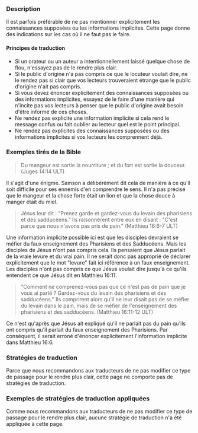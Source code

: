 ### Description

Il est parfois préférable de ne pas mentionner explicitement les connaissances supposées ou les informations implicites. Cette page donne des indications sur les cas où il ne faut pas le faire.

#### Principes de traduction

* Si un orateur ou un auteur a intentionnellement laissé quelque chose de flou, n'essayez pas de le rendre plus clair.
* Si le public d'origine n'a pas compris ce que le locuteur voulait dire, ne le rendez pas si clair que vos lecteurs trouveraient étrange que le public d'origine n'ait pas compris.
* Si vous devez énoncer explicitement des connaissances supposées ou des informations implicites, essayez de le faire d'une manière qui n'incite pas vos lecteurs à penser que le public d'origine avait besoin d'être informé de ces choses.
* Ne rendez pas explicite une information implicite si cela rend le message confus ou fait oublier au lecteur quel est le point principal.
* Ne rendez pas explicites des connaissances supposées ou des informations implicites si vos lecteurs les comprennent déjà.

### Exemples tirés de la Bible

> Du mangeur est sortie la nourriture ;
> et du fort est sortie la douceur. (Juges 14:14 ULT)

Il s'agit d'une énigme. Samson a délibérément dit cela de manière à ce qu'il soit difficile pour ses ennemis d'en comprendre le sens. Il n'a pas précisé que le mangeur et la chose forte était un lion et que la chose douce à manger était du miel.

> Jésus leur dit : "Prenez garde et gardez-vous du levain des pharisiens et des sadducéens." Ils raisonnèrent entre eux en disant : "C'est parce que nous n'avons pas pris de pain." (Matthieu 16:6-7 ULT)

Une information implicite possible ici est que les disciples devraient se méfier du faux enseignement des Pharisiens et des Sadducéens. Mais les disciples de Jésus n'ont pas compris cela. Ils pensaient que Jésus parlait de la vraie levure et du vrai pain. Il ne serait donc pas approprié de déclarer explicitement que le mot "levure" fait ici référence à un faux enseignement. Les disciples n'ont pas compris ce que Jésus voulait dire jusqu'à ce qu'ils entendent ce que Jésus dit en Matthieu 16:11.

> "Comment ne comprenez-vous pas que ce n'est pas de pain que je vous ai parlé ? Gardez-vous du levain des pharisiens et des sadducéens." Ils comprirent alors qu'il ne leur disait pas de se méfier du levain dans le pain, mais de se méfier de l'enseignement des pharisiens et des sadducéens. (Matthieu 16:11-12 ULT)

Ce n'est qu'après que Jésus ait expliqué qu'il ne parlait pas du pain qu'ils ont compris qu'il parlait du faux enseignement des Pharisiens. Par conséquent, il serait erroné d'énoncer explicitement l'information implicite dans Matthieu 16:6.

### Stratégies de traduction

Parce que nous recommandons aux traducteurs de ne pas modifier ce type de passage pour le rendre plus clair, cette page ne comporte pas de stratégies de traduction.

### Exemples de stratégies de traduction appliquées

Comme nous recommandons aux traducteurs de ne pas modifier ce type de passage pour le rendre plus clair, aucune stratégie de traduction n'a été appliquée à cette page.
